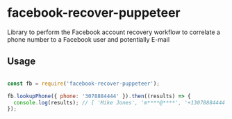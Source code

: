 # facebook-recover-puppeteer

Library to perform the Facebook account recovery workflow to correlate a phone number to a Facebook user and potentially E-mail

## Usage

```js

const fb = require('facebook-recover-puppeteer');

fb.lookupPhone({ phone: '3078884444' }).then((results) => {
  console.log(results); // [ 'Mike Jones', 'm****@****', '+13078884444' ]
});
  
